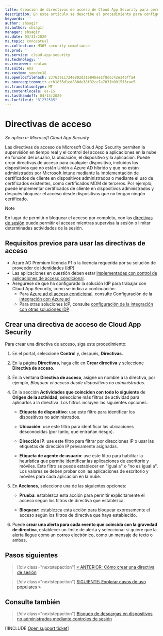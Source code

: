 ```yaml
---
title: Creación de directivas de acceso de Cloud App Security para permitir y bloquear el acceso
description: En este artículo se describe el procedimiento para configurar una directiva de acceso al control de aplicaciones de acceso condicional de Cloud App Security para permitir y bloquear el acceso a las aplicaciones conectadas a través de Azure AD mediante las funcionalidades de proxy inverso.
keywords: ''
author: shsagir
ms.author: shsagir
manager: shsagir
ms.date: 03/31/2020
ms.topic: conceptual
ms.collection: M365-security-compliance
ms.prod: ''
ms.service: cloud-app-security
ms.technology: ''
ms.reviewer: reutam
ms.suite: ems
ms.custom: seodec18
ms.openlocfilehash: 23763911724e802d31e848ee1f8d6c42e346ffa4
ms.sourcegitcommit: ecb1835d1cd880de38f32ce7a7031b0015f3cae5
ms.translationtype: MT
ms.contentlocale: es-ES
ms.lasthandoff: 04/13/2020
ms.locfileid: "81232585"
---
```

# <a name="access-policies"></a>Directivas de acceso

*Se aplica a: Microsoft Cloud App Security*

Las directivas de acceso de Microsoft Cloud App Security permiten la supervisión en tiempo real y el control del acceso a aplicaciones en la nube en función del usuario, la ubicación, el dispositivo y la aplicación. Puede crear directivas de acceso para cualquier dispositivo, incluidos los dispositivos que no están Unión a Azure AD híbrido y que no están administrados por Microsoft Intune mediante la implementación de certificados de cliente en dispositivos administrados o mediante el uso de certificados existentes, como certificados MDM de terceros. Por ejemplo, puede implementar certificados de cliente en dispositivos administrados y después bloquear el acceso desde dispositivos que no tengan ningún certificado.

> [!NOTE]
> En lugar de permitir o bloquear el acceso por completo, con las [directivas de sesión](session-policy-aad.md) puede permitir el acceso mientras supervisa la sesión o limitar determinadas actividades de la sesión.

## <a name="prerequisites-to-using-access-policies"></a>Requisitos previos para usar las directivas de acceso

- Azure AD Premium licencia P1 o la licencia requerida por su solución de proveedor de identidades (IdP)
- Las aplicaciones en cuestión deben estar [implementadas con control de aplicaciones de acceso condicional](proxy-deployment-aad.md).
- Asegúrese de que ha configurado la solución IdP para trabajar con Cloud App Security, como se indica a continuación:
  - Para [Azure ad el acceso condicional](https://docs.microsoft.com/azure/active-directory/active-directory-conditional-access-azure-portal), consulte Configuración de la [integración con Azure ad](proxy-deployment-aad.md#configure-integration-with-azure-ad)
  - Para otras soluciones IdP, consulte [configuración de la integración con otras soluciones IDP](proxy-deployment-aad.md#configure-integration-with-other-idp-solutions) .

## <a name="create-a-cloud-app-security-access-policy"></a>Crear una directiva de acceso de Cloud App Security

Para crear una directiva de acceso, siga este procedimiento:

1. En el portal, seleccione **Control** y, después, **Directivas**.
2. En la página **Directivas**, haga clic en **Crear directiva** y seleccione **Directiva de acceso**.

3. En la ventana **Directiva de acceso**, asigne un nombre a la directiva, por ejemplo, *Bloquear el acceso desde dispositivos no administrados*.

4. En la sección **Actividades que coinciden con todo lo siguiente** de **Origen de la actividad**, seleccione más filtros de actividad para aplicarlos a la directiva. Los filtros incluyen las siguientes opciones:

    - **Etiqueta de dispositivo**: use este filtro para identificar los dispositivos no administrados.

    - **Ubicación**: use este filtro para identificar las ubicaciones desconocidas (por tanto, que entrañan riesgo).

    - **Dirección IP**: use este filtro para filtrar por direcciones IP o usar las etiquetas de dirección IP previamente asignadas.

    - **Etiqueta de agente de usuario**: use este filtro para habilitar la heurística que permite identificar las aplicaciones de escritorio y móviles. Este filtro se puede establecer en "igual a" o "no es igual a". Los valores se deben probar con las aplicaciones de escritorio y móviles para cada aplicación en la nube.

5. En **Acciones**, seleccione una de las siguientes opciones:

    - **Prueba**: establezca esta acción para permitir explícitamente el acceso según los filtros de directiva que establezca.

    - **Bloquear**: establezca esta acción para bloquear expresamente el acceso según los filtros de directiva que haya establecido.

6. Puede **crear una alerta para cada evento que coincida con la gravedad de directiva**, establecer un límite de alerta y seleccionar si quiere que la alerta llegue como un correo electrónico, como un mensaje de texto o ambas.

## <a name="next-steps"></a>Pasos siguientes

> [!div class="nextstepaction"]
> [« ANTERIOR: Cómo crear una directiva de sesión](session-policy-aad.md)

> [!div class="nextstepaction"]
> [SIGUIENTE: Explorar casos de uso populares »](use-case-proxy-block-session-aad.md)

## <a name="see-also"></a>Consulte también

> [!div class="nextstepaction"]
> [Bloqueo de descargas en dispositivos no administrados mediante controles de sesión](use-case-proxy-block-session-aad.md)

[!INCLUDE [Open support ticket](includes/support.md)]
